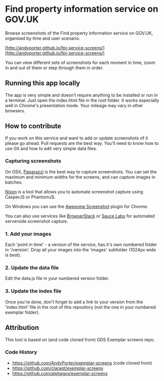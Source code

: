 Find property information service on GOV.UK
===========================================

Browse screenshots of the Find property information service on GOV.UK, organised by time and user scenario.

[http://andyporter.github.io/fpi-service-screens/](http://andyporter.github.io/fpi-service-screens/)

You can view different sets of screenshots for each moment in time, zoom in and out of them or step through them in order.


## Running this app locally

The app is very simple and doesn't require anything to be installed or run in a terminal. Just open the index.html file in the root folder. It works especially well in Chrome's presentation mode. Your mileage may vary in other browsers.


## How to contribute

If you work on this service and want to add or update screenshots of it please go ahead. Pull requests are the best way. You'll need to know how to use Git and how to edit very simple data files.

### Capturing screenshots

On OSX, [Paparazzi](https://derailer.org/paparazzi/) is the best way to capture screenshots. You can set the maximum and minimum widths for the screens, and can capture images in batches.

[Nixon](https://github.com/joelanman/nixon) is a tool that allows you to automate screenshot capture using CasperJS or PhantomJS.

On Windows you can use the [Awesome Screenshot](https://chrome.google.com/webstore/detail/awesome-screenshot-captur/alelhddbbhepgpmgidjdcjakblofbmce?hl=en) plugin for Chrome.

You can also use services like [BrowserStack](http://www.browserstack.com/) or [Sauce Labs](https://saucelabs.com/) for automated serverside screenshot capture.

### 1. Add your images

Each 'point in time' - a version of the service, has it's own numbered folder in '/version'. Drop all your images into the 'images' subfolder (1024px wide is best).

### 2. Update the data file

Edit the data.js file in your numbered version folder.

### 3. Update the index file

Once you're done, don't forget to add a link to your version from the 'index.html' file in the root of this repository (not the one in your numbered exemplar folder).


## Attribution

This tool is based on (and code cloned from) GDS Exemplar screens repo. 

### Code History

* https://github.com/AndyPorter/exemplar-screens (code cloned from)
* https://github.com/claragt/exemplar-screens
* https://github.com/alphagov/exemplar-screens





